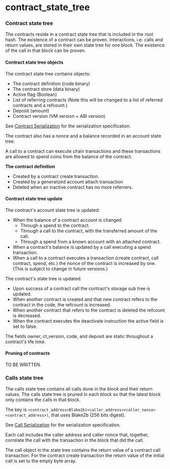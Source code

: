 # contract\_state\_tree

### Contract state tree

The contracts reside in a contract state tree that is included in the root hash. The existence of a contract can be proven. Interactions, i.e. calls and return values, are stored in their own state tree for one block. The existence of the call in that block can be proven.

#### Contract state tree objects

The contract state tree contains objects:

* The contract definition (code binary)
* The contract store (data binary)
* Active flag (Boolean)
* List of referring contracts (Note this will be changed to a list of referred contracts and a refcount.)
* Deposit (amount)
* Contract version (VM version + ABI version)

See [Contract Serialization](../../utility-features/serializations.md#contract) for the serialization specification.

The contract also has a nonce and a balance recorded in an account state tree.

A call to a contract can execute chain transactions and these transactions are allowed to spend coins from the balance of the contract.

**The contract definition**

* Created by a contract create transaction.
* Created by a generalized account attach transaction
* Deleted when an inactive contract has no more referrers.

#### Contract state tree update

The contract's account state tree is updated:

* When the balance of a contract account is changed
  * Through a spend to the contract.
  * Through a call to the contract, with the transferred amount of the call.
  * Through a spend from a known account with an attached contract.
* When a contract's balance is updated by a call executing a spend transaction.
* When a call to a contract executes a transaction (create contract, call contract, spend, etc.) the nonce of the contract is increased by one. (This is subject to change in future versions.)

The contract's state tree is updated:

* Upon success of a contract call the contract's storage sub tree is updated.
* When another contract is created and that new contract refers to the contract in the code, the refcount is increased.
* When another contract that refers to the contract is deleted the refcount is decreased.
* When the contract executes the deactivate instruction the active field is set to false.

The fields owner, ct\_version, code, and deposit are static throughout a contract's life time.

#### Pruning of contracts

TO BE WRITTEN.

### Calls state tree

The calls state tree contains all calls done in the block and their return values. The calls state tree is pruned in each block so that the latest block only contains the calls in that block.

The key is `<contract_address>Blake2b(<caller_address><caller_nonce><contract_address>)`, that uses Blake2b (256 bits digest).

See [Call Serialization](../../utility-features/serializations.md#contract-call) for the serialization specification.

Each call includes the caller address and caller nonce that, together, correlate the call with the transaction in the block that did the call.

The call object in the state tree contains the return value of a contract call transaction. For the contract create transaction the return value of the initial call is set to the empty byte array.
